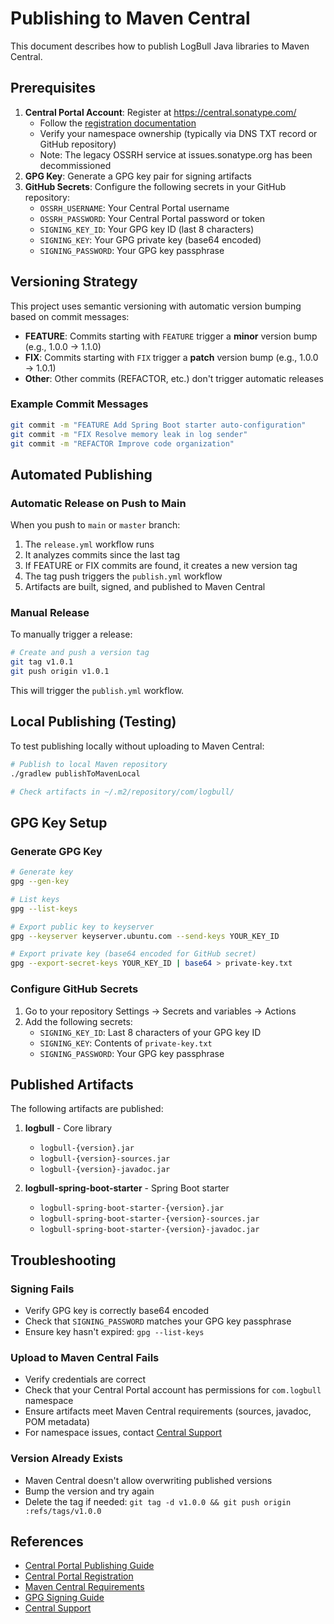 # Publishing to Maven Central

This document describes how to publish LogBull Java libraries to Maven Central.

## Prerequisites

1. **Central Portal Account**: Register at https://central.sonatype.com/
   - Follow the [registration documentation](https://central.sonatype.org/register/central-portal/)
   - Verify your namespace ownership (typically via DNS TXT record or GitHub repository)
   - Note: The legacy OSSRH service at issues.sonatype.org has been decommissioned
2. **GPG Key**: Generate a GPG key pair for signing artifacts
3. **GitHub Secrets**: Configure the following secrets in your GitHub repository:
   - `OSSRH_USERNAME`: Your Central Portal username
   - `OSSRH_PASSWORD`: Your Central Portal password or token
   - `SIGNING_KEY_ID`: Your GPG key ID (last 8 characters)
   - `SIGNING_KEY`: Your GPG private key (base64 encoded)
   - `SIGNING_PASSWORD`: Your GPG key passphrase

## Versioning Strategy

This project uses semantic versioning with automatic version bumping based on commit messages:

- **FEATURE**: Commits starting with `FEATURE` trigger a **minor** version bump (e.g., 1.0.0 → 1.1.0)
- **FIX**: Commits starting with `FIX` trigger a **patch** version bump (e.g., 1.0.0 → 1.0.1)
- **Other**: Other commits (REFACTOR, etc.) don't trigger automatic releases

### Example Commit Messages

```bash
git commit -m "FEATURE Add Spring Boot starter auto-configuration"
git commit -m "FIX Resolve memory leak in log sender"
git commit -m "REFACTOR Improve code organization"
```

## Automated Publishing

### Automatic Release on Push to Main

When you push to `main` or `master` branch:

1. The `release.yml` workflow runs
2. It analyzes commits since the last tag
3. If FEATURE or FIX commits are found, it creates a new version tag
4. The tag push triggers the `publish.yml` workflow
5. Artifacts are built, signed, and published to Maven Central

### Manual Release

To manually trigger a release:

```bash
# Create and push a version tag
git tag v1.0.1
git push origin v1.0.1
```

This will trigger the `publish.yml` workflow.

## Local Publishing (Testing)

To test publishing locally without uploading to Maven Central:

```bash
# Publish to local Maven repository
./gradlew publishToMavenLocal

# Check artifacts in ~/.m2/repository/com/logbull/
```

## GPG Key Setup

### Generate GPG Key

```bash
# Generate key
gpg --gen-key

# List keys
gpg --list-keys

# Export public key to keyserver
gpg --keyserver keyserver.ubuntu.com --send-keys YOUR_KEY_ID

# Export private key (base64 encoded for GitHub secret)
gpg --export-secret-keys YOUR_KEY_ID | base64 > private-key.txt
```

### Configure GitHub Secrets

1. Go to your repository Settings → Secrets and variables → Actions
2. Add the following secrets:
   - `SIGNING_KEY_ID`: Last 8 characters of your GPG key ID
   - `SIGNING_KEY`: Contents of `private-key.txt`
   - `SIGNING_PASSWORD`: Your GPG key passphrase

## Published Artifacts

The following artifacts are published:

1. **logbull** - Core library

   - `logbull-{version}.jar`
   - `logbull-{version}-sources.jar`
   - `logbull-{version}-javadoc.jar`

2. **logbull-spring-boot-starter** - Spring Boot starter
   - `logbull-spring-boot-starter-{version}.jar`
   - `logbull-spring-boot-starter-{version}-sources.jar`
   - `logbull-spring-boot-starter-{version}-javadoc.jar`

## Troubleshooting

### Signing Fails

- Verify GPG key is correctly base64 encoded
- Check that `SIGNING_PASSWORD` matches your GPG key passphrase
- Ensure key hasn't expired: `gpg --list-keys`

### Upload to Maven Central Fails

- Verify credentials are correct
- Check that your Central Portal account has permissions for `com.logbull` namespace
- Ensure artifacts meet Maven Central requirements (sources, javadoc, POM metadata)
- For namespace issues, contact [Central Support](mailto:central-support@sonatype.com)

### Version Already Exists

- Maven Central doesn't allow overwriting published versions
- Bump the version and try again
- Delete the tag if needed: `git tag -d v1.0.0 && git push origin :refs/tags/v1.0.0`

## References

- [Central Portal Publishing Guide](https://central.sonatype.org/publish/publish-guide/)
- [Central Portal Registration](https://central.sonatype.org/register/central-portal/)
- [Maven Central Requirements](https://central.sonatype.org/publish/requirements/)
- [GPG Signing Guide](https://central.sonatype.org/publish/requirements/gpg/)
- [Central Support](mailto:central-support@sonatype.com)